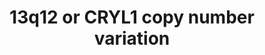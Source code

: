 ---
annotations:
- id: DOID:0060429
  parent: genetic disease
  type: Disease Ontology
  value: chromosomal duplication syndrome
- id: DOID:150
  parent: disease of mental health
  type: Disease Ontology
  value: disease of mental health
- id: DOID:0060388
  parent: genetic disease
  type: Disease Ontology
  value: chromosomal deletion syndrome
- id: PW:0000013
  parent: disease pathway
  type: Pathway Ontology
  value: disease pathway
authors:
- Fehrhart
- Eweitz
citedin: ''
communities: []
description: 'Deletion or duplication of the CRYL1 gene located at chromosome 13q12
  (chr13:20977806-21100012 (GRCh37)) is a risk factor for psychiatric disorders (Kirov
  et al. 2014).  '
last-edited: 2024-07-22
ndex: null
organisms:
- Homo sapiens
redirect_from:
- /index.php/Pathway:WP5405
- /instance/WP5405
- /instance/WP5405_r134424
revision: r134424
schema-jsonld:
- '@context': https://schema.org/
  '@id': https://wikipathways.github.io/pathways/WP5405.html
  '@type': Dataset
  creator:
    '@type': Organization
    name: WikiPathways
  description: 'Deletion or duplication of the CRYL1 gene located at chromosome 13q12
    (chr13:20977806-21100012 (GRCh37)) is a risk factor for psychiatric disorders
    (Kirov et al. 2014).  '
  keywords:
  - 3-dehydro-L-gulonate
  - CRYL1
  - Cibacron blue
  - L-gulonate
  - Malonate
  - NAD+
  - NADH
  license: CC0
  name: '13q12 or CRYL1 copy number variation '
seo: CreativeWork
title: '13q12 or CRYL1 copy number variation '
wpid: WP5405
---